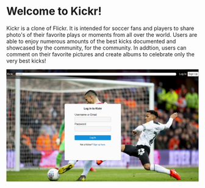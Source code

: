 # Welcome to Kickr!

<!-- Live site: [Kickr](https://kickr-sports.herokuapp.com/) -->

Kickr is a clone of Flickr. It is intended for soccer fans and players to share photo's of their favorite plays or moments from all over the world. Users are able to enjoy numerous amounts of the best kicks documented and showcased by the community, for the community. In addtion, users can comment on their favorite pictures and create albums to celebrate only the very best kicks!

![](https://github.com/AlwynGrant/Kickr/blob/main/imagesW/KickrWIKI-SHOWCASE%20PICTURE.PNG)


